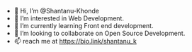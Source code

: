 - 👋 Hi, I’m @Shantanu-Khonde
- 👀 I’m interested in Web Development.
- 🌱 I’m currently learning Front end development.
- 💞️ I’m looking to collaborate on Open Source Development.
- 📫 reach me at https://bio.link/shantanu_k

<!---
Shantanu-Khonde/Shantanu-Khonde is a ✨ special ✨ repository because its `README.md` (this file) appears on your GitHub profile.
You can click the Preview link to take a look at your changes.
--->
